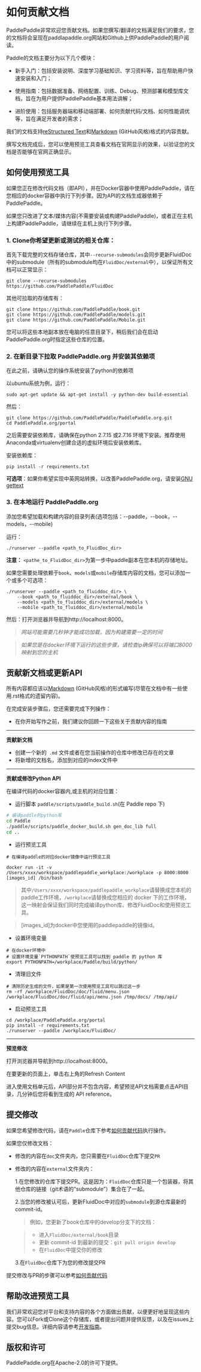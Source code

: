# 如何贡献文档

PaddlePaddle非常欢迎您贡献文档。如果您撰写/翻译的文档满足我们的要求，您的文档将会呈现在paddlapaddle.org网站和Github上供PaddlePaddle的用户阅读。

Paddle的文档主要分为以下几个模块：

- 新手入门：包括安装说明、深度学习基础知识、学习资料等，旨在帮助用户快速安装和入门；

- 使用指南：包括数据准备、网络配置、训练、Debug、预测部署和模型库文档，旨在为用户提供PaddlePaddle基本用法讲解；

- 进阶使用：包括服务器端和移动端部署、如何贡献代码/文档、如何性能调优等，旨在满足开发者的需求；

我们的文档支持[reStructured Text](http://www.sphinx-doc.org/en/master/usage/restructuredtext/basics.html)和[Markdown](https://guides.github.com/features/mastering-markdown/) (GitHub风格)格式的内容贡献。

撰写文档完成后，您可以使用预览工具查看文档在官网显示的效果，以验证您的文档是否能够在官网正确显示。


## 如何使用预览工具

如果您正在修改代码文档（即API），并在Docker容器中使用PaddlePaddle，请在您相应的docker容器中执行下列步骤。因为API的文档生成器依赖于PaddlePaddle。

如果您只改进了文本/媒体内容(不需要安装或构建PaddlePaddle)，或者正在主机上构建PaddlePaddle，请继续在主机上执行下列步骤。

### 1. Clone你希望更新或测试的相关仓库：

首先下载完整的文档存储仓库，其中`--recurse-submodules`会同步更新FluidDoc中的submodule（所有的submodule均在`FluidDoc/external`中），以保证所有文档可以正常显示：

```
git clone --recurse-submodules https://github.com/PaddlePaddle/FluidDoc
```

其他可拉取的存储库有：


```
git clone https://github.com/PaddlePaddle/book.git
git clone https://github.com/PaddlePaddle/models.git
git clone https://github.com/PaddlePaddle/Mobile.git

```

您可以将这些本地副本放在电脑的任意目录下，稍后我们会在启动 PaddlePaddle.org时指定这些仓库的位置。

### 2. 在新目录下拉取 PaddlePaddle.org 并安装其依赖项

在此之前，请确认您的操作系统安装了python的依赖项

以ubuntu系统为例，运行：

```
sudo apt-get update && apt-get install -y python-dev build-essential
```

然后：

```
git clone https://github.com/PaddlePaddle/PaddlePaddle.org.git
cd PaddlePaddle.org/portal
```

之后需要安装依赖库，请确保在python 2.7.15 或2.7.16 环境下安装。推荐使用Anaconda或virtualenv创建合适的虚拟环境后安装依赖库。

安装依赖库：

```
pip install -r requirements.txt
```

**可选项**：如果你希望实现中英网站转换，以改善PaddlePaddle.org，请安装[GNU gettext](https://www.gnu.org/software/gettext/)

### 3. 在本地运行 PaddlePaddle.org

添加您希望加载和构建内容的目录列表(选项包括：--paddle，--book，--models，--mobile)

运行：

```
./runserver --paddle <path_to_FluidDoc_dir>
```

**注意：**  `<pathe_to_FluidDoc_dir>`为第一步中paddle副本在您本机的存储地址。

如果您需要处理依赖于`book`、`models`或`mobile`存储库内容的文档，您可以添加一个或多个可选项：

```
./runserver --paddle <path_to_fluiddoc_dir> \
    --book <path_to_fluiddoc_dir>/external/book \
    --models <path_to_fluiddoc_dir>/external/models \
    --mobile <path_to_fluiddoc_dir>/external/mobile
```
然后：打开浏览器并导航到http://localhost:8000。

>*网站可能需要几秒钟才能成功加载，因为构建需要一定的时间*

>*如果您是在docker环境下运行的这些步骤，请检查ip确保可以将端口8000映射到您的主机*

## 贡献新文档或更新API

所有内容都应该以[Markdown](https://guides.github.com/features/mastering-markdown/) (GitHub风格)的形式编写(尽管在文档中有一些使用.rst格式的遗留内容)。


在完成安装步骤后，您还需要完成下列操作：

  - 在你开始写作之前，我们建议你回顾一下这些关于贡献内容的指南

 ---

  **贡献新文档**


  - 创建一个新的` .md` 文件或者在您当前操作的仓库中修改已存在的文章
  - 将新增的文档名，添加到对应的index文件中

 ---

  **贡献或修改Python API**


  在编译代码的docker容器内,或主机的对应位置：

  - 运行脚本 `paddle/scripts/paddle_build.sh`(在 Paddle repo 下)

  ```bash
  # 编译paddle的python库
  cd Paddle
  ./paddle/scripts/paddle_docker_build.sh gen_doc_lib full
  cd ..
  ```

  - 运行预览工具

  ```
  # 在编译paddle的对应docker镜像中运行预览工具

  docker run -it -v /Users/xxxx/workspace/paddlepaddle_workplace:/workplace -p 8000:8000 [images_id] /bin/bash
  ```

  > 其中`/Users/xxxx/workspace/paddlepaddle_workplace`请替换成您本机的paddle工作环境，`/workplace`请替换成您相应的 docker 下的工作环境，这一映射会保证我们同时完成编译python库、修改FluidDoc和使用预览工具。

  > [images_id]为docker中您使用的paddlepaddle的镜像id。

  - 设置环境变量

  ```
  # 在docker环境中
  # 设置环境变量`PYTHONPATH`使预览工具可以找到 paddle 的 python 库
  export PYTHONPATH=/workplace/Paddle/build/python/
  ```

  - 清理旧文件

  ```
  # 清除历史生成的文件，如果是第一次使用预览工具可以跳过这一步
  rm -rf /workplace/FluidDoc/doc/fluid/menu.json /workplace/FluidDoc/doc/fluid/api/menu.json /tmp/docs/ /tmp/api/
  ```

  - 启动预览工具

  ```
  cd /workplace/PaddlePaddle.org/portal
  pip install -r requirements.txt
  ./runserver --paddle /workplace/FluidDoc/
  ```

---

  **预览修改**



  打开浏览器并导航到http://localhost:8000。

  在要更新的页面上，单击右上角的Refresh Content

  进入使用文档单元后，API部分并不包含内容，希望预览API文档需要点击API目录，几分钟后您将看到生成的 API reference。


## 提交修改

如果您希望修改代码，请在`Paddle`仓库下参考[如何贡献代码](../contribute_code/index_cn.html)执行操作。

如果您仅修改文档：

  - 修改的内容在`doc`文件夹内，您只需要在`FluidDoc`仓库下提交`PR`

  - 修改的内容在`external`文件夹内：

    1.在您修改的仓库下提交PR。这是因为：`FluidDoc`仓库只是一个包装器，将其他仓库的链接（git术语的“submodule”）集合在了一起。

    2.当您的修改被认可后，更新FluidDoc中对应的`submodule`到源仓库最新的commit-id。

      > 例如，您更新了book仓库中的develop分支下的文档：


      > - 进入`FluidDoc/external/book`目录
      > - 更新 commit-id 到最新的提交：`git pull origin develop`
      > - 在`FluidDoc`中提交你的修改

	3.在`FluidDoc`仓库下为您的修改提交PR

提交修改与PR的步骤可以参考[如何贡献代码](../contribute_code/index_cn.html)

## 帮助改进预览工具

我们非常欢迎您对平台和支持内容的各个方面做出贡献，以便更好地呈现这些内容。您可以Fork或Clone这个存储库，或者提出问题并提供反馈，以及在issues上提交bug信息。详细内容请参考[开发指南](https://github.com/PaddlePaddle/PaddlePaddle.org/blob/develop/DEVELOPING.md)。

## 版权和许可
PaddlePaddle.org在Apache-2.0的许可下提供。
